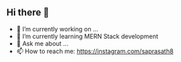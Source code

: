 ## Hi there 👋

<!--
**PRASATH-SA/PRASATH-SA** is a ✨ _special_ ✨ repository because its `README.md` (this file) appears on your GitHub profile.

-->
- 🔭 I’m currently working on ...
- 🌱 I’m currently learning MERN Stack development
- 💬 Ask me about ...
- 📫 How to reach me: https://instagram.com/saprasath8
